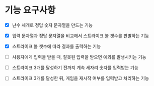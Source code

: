 # 기능 요구사항

- [x] 난수 세개로 정답 숫자 문자열을 만드는 기능
- [x] 입력 문자열과 정답 문자열을 비교해서 스트라이크 볼 갯수를 판별하는 기능
- [x] 스트라이크 볼 갯수에 따라 결과를 출력하는 기능
- [ ] 사용자에게 입력을 받을 때, 잘못된 입력을 받으면 예외를 발생시키는 기능
- [ ] 스트라이크 3개를 달성하기 전까지 계속 세자리 숫자를 입력받는 기능
- [ ] 스트라이크 3개를 달성한 뒤, 게임을 재시작 여부를 입력받고 처리하는 기능

